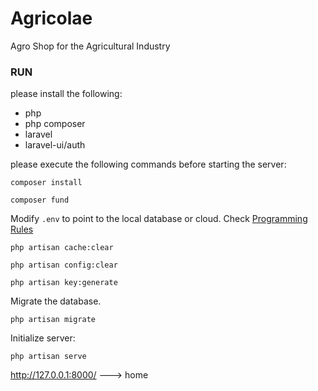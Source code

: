 # Agricolae
Agro Shop for the Agricultural Industry

[Programming Rules]: https://github.com/tdnavarrom/Agricolae/blob/master/docs/programming_rules.md

### RUN

please install the following:

- php
- php composer
- laravel
- laravel-ui/auth

please execute the following commands before starting the server:

`composer install`

`composer fund`

Modify `.env` to point to the local database or cloud. Check [Programming Rules]


`php artisan cache:clear`

`php artisan config:clear`

`php artisan key:generate`

Migrate the database.

`php artisan migrate`

Initialize server:

`php artisan serve`


http://127.0.0.1:8000/ ---> home
